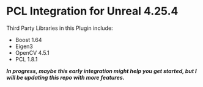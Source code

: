 # PCL Integration for Unreal 4.25.4
Third Party Libraries in this Plugin include:
* Boost 1.64
* Eigen3
* OpenCV 4.5.1
* PCL 1.8.1

***In progress, maybe this early integration might help you get started, but I will be updating this repo with more features.***
